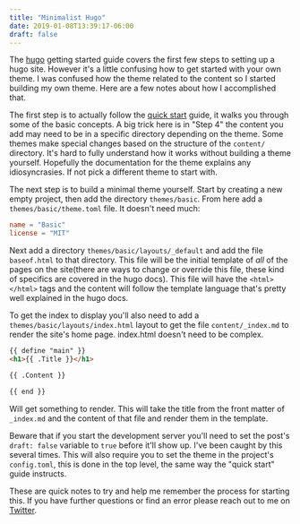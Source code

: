 ```yaml
---
title: "Minimalist Hugo"
date: 2019-01-08T13:39:17-06:00
draft: false
---
```


The [hugo](http://gohugo.io) getting started guide covers the first
few steps to setting up a hugo site. However it's a little confusing
how to get started with your own theme. I was confused how the theme
related to the content so I started building my own theme. Here are a
few notes about how I accomplished that.

The first step is to actually follow the [quick
start](https://gohugo.io/getting-started/quick-start/) guide, it walks
you through some of the basic concepts. A big trick here is in "Step
4" the content you add may need to be in a specific directory
depending on the theme. Some themes make special changes based on the
structure of the `content/` directory. It's hard to fully understand
how it works without building a theme yourself. Hopefully the
documentation for the theme explains any idiosyncrasies. If not pick a
different theme to start with.

The next step is to build a minimal theme yourself. Start by creating
a new empty project, then add the directory `themes/basic`. From here
add a `themes/basic/theme.toml` file. It doesn't need much:

``` toml
name = "Basic"
license = "MIT"
```

Next add a directory `themes/basic/layouts/_default` and add the file
`baseof.html` to that directory. This file will be the initial
template of _all_ of the pages on the site(there are ways to change or
override this file, these kind of specifics are covered in the hugo
docs). This file will have the `<html></html>` tags and the content
will follow the template language that's pretty well explained in the
hugo docs.

To get the index to display you'll also need to add a
`themes/basic/layouts/index.html` layout to get the file
`content/_index.md` to render the site's home page. index.html doesn't
need to be complex.

``` markdown
{{ define "main" }}
<h1>{{ .Title }}</h1>

{{ .Content }}

{{ end }}
```

Will get something to render. This will take the title from the front
matter of `_index.md` and the content of that file and render them in
the template.

Beware that if you start the development server you'll need to set the
post's `draft: false` variable to `true` before it'll show up. I've
been caught by this several times. This will also require you to set
the theme in the project's `config.toml`, this is done in the top
level, the same way the "quick start" guide instructs.

These are quick notes to try and help me remember the process for
starting this. If you have further questions or find an error please
reach out to me on [Twitter](https://twitter.com/wwkeyboard).
